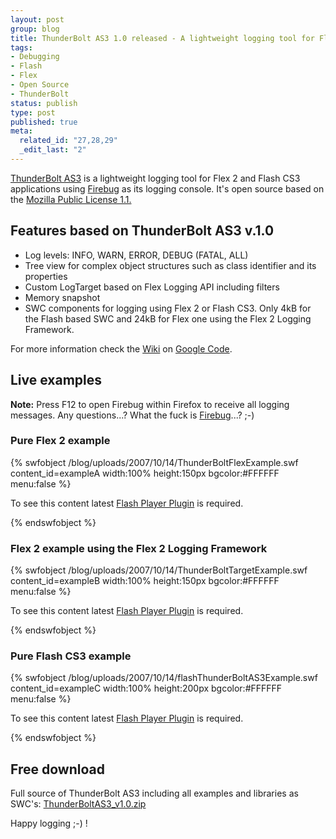 ```yaml
--- 
layout: post
group: blog
title: ThunderBolt AS3 1.0 released - A lightweight logging tool for Flex 2 and Flash CS3 applications
tags: 
- Debugging
- Flash
- Flex
- Open Source
- ThunderBolt
status: publish
type: post
published: true
meta: 
  related_id: "27,28,29"
  _edit_last: "2"
---
```

[ThunderBolt AS3](http://code.google.com/p/flash-thunderbolt/wiki/ThunderBoltAS3) is a lightweight logging tool for Flex 2 and Flash CS3 applications using [Firebug](http://www.getfirebug.com/) as its logging console. It's open source based on the [Mozilla Public License 1.1.](http://www.mozilla.org/MPL/MPL-1.1.html)

<!--more-->

## Features based on ThunderBolt AS3 v.1.0

*   Log levels: INFO, WARN, ERROR, DEBUG (FATAL, ALL)
*   Tree view for complex object structures such as class identifier and its properties
*   Custom LogTarget based on Flex Logging API including filters
*   Memory snapshot
*   SWC components for logging using Flex 2 or Flash CS3. Only 4kB for the Flash based SWC and 24kB for Flex one using the Flex 2 Logging Framework.

For more information check the [Wiki](http://code.google.com/p/flash-thunderbolt/wiki/ThunderBoltAS3) on [Google Code](http://code.google.com/p/flash-thunderbolt/).

## Live examples

**Note:** Press F12 to open Firebug within Firefox to receive all logging messages.
Any questions...? What the fuck is [Firebug](http://www.getfirebug.com/)...? ;-)

### Pure Flex 2 example

{% swfobject /blog/uploads/2007/10/14/ThunderBoltFlexExample.swf content_id=exampleA width:100% height:150px bgcolor:#FFFFFF menu:false %}
<p>To see this content latest <a href='http://www.adobe.com/go/getflashplayer'>Flash Player Plugin</a> is required.</p>
{% endswfobject %}

### Flex 2 example using the Flex 2 Logging Framework

{% swfobject /blog/uploads/2007/10/14/ThunderBoltTargetExample.swf content_id=exampleB width:100% height:150px bgcolor:#FFFFFF menu:false %}
<p>To see this content latest <a href='http://www.adobe.com/go/getflashplayer'>Flash Player Plugin</a> is required.</p>
{% endswfobject %}

### Pure Flash CS3 example

<!-- #START example 3 -->

{% swfobject /blog/uploads/2007/10/14/flashThunderBoltAS3Example.swf content_id=exampleC width:100% height:200px bgcolor:#FFFFFF menu:false %}
<p>To see this content latest <a href='http://www.adobe.com/go/getflashplayer'>Flash Player Plugin</a> is required.</p>
{% endswfobject %}

## Free download

Full source of ThunderBolt AS3 including all examples and libraries as SWC's:
[ThunderBoltAS3_v1.0.zip](http://code.google.com/p/flash-thunderbolt/downloads/list)

Happy logging ;-) !